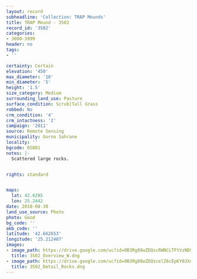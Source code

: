 ```yaml
---
layout: record
subheadline: 'Collection: TRAP Mounds'
title: TRAP Mound - 3502
record_id: '3502'
categories:
- 3000-3999
header: no
tags:
- ''

certainty: Certain
elevation: '450'
max_diameter: '10'
min_diameter: '5'
height: '1.5'
size_category: Medium
surrounding_land_use: Pasture
surface_condition: Scrub|Tall Grass
robbed: No
crm_condition: '4'
crm_intactness: '2'
campaign: '2011'
source: Remote Sensing
municipality: Gorno Sahrane
locality: ''
bgcode: DS001
notes: |-
  Scattered large rocks.


rights: standard


maps:
  lat: 42.6285
  lon: 25.2442
date: 2018-08-30
land_use_source: Photo
photo: Good
bg_code: ''
akb_code: ''
latitude: '42.662653'
longitude: '25.212487'
images:
- image_path: https://drive.google.com/uc?id=0B3Rg88wZDQscRWNCLTFtVzNDSkk
  title: 3502_Overview_W.dng
- image_path: https://drive.google.com/uc?id=0B3Rg88wZDQscelZ6cEpKY0JXc0k
  title: 3502_Detail_Rocks.dng
---
```

